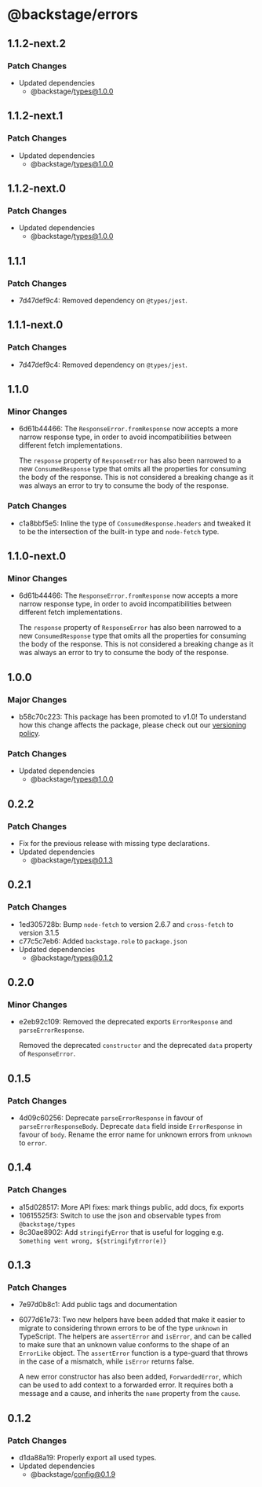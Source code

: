 # @backstage/errors

## 1.1.2-next.2

### Patch Changes

- Updated dependencies
  - @backstage/types@1.0.0

## 1.1.2-next.1

### Patch Changes

- Updated dependencies
  - @backstage/types@1.0.0

## 1.1.2-next.0

### Patch Changes

- Updated dependencies
  - @backstage/types@1.0.0

## 1.1.1

### Patch Changes

- 7d47def9c4: Removed dependency on `@types/jest`.

## 1.1.1-next.0

### Patch Changes

- 7d47def9c4: Removed dependency on `@types/jest`.

## 1.1.0

### Minor Changes

- 6d61b44466: The `ResponseError.fromResponse` now accepts a more narrow response type, in order to avoid incompatibilities between different fetch implementations.

  The `response` property of `ResponseError` has also been narrowed to a new `ConsumedResponse` type that omits all the properties for consuming the body of the response. This is not considered a breaking change as it was always an error to try to consume the body of the response.

### Patch Changes

- c1a8bbf5e5: Inline the type of `ConsumedResponse.headers` and tweaked it to be the intersection of the built-in type and `node-fetch` type.

## 1.1.0-next.0

### Minor Changes

- 6d61b44466: The `ResponseError.fromResponse` now accepts a more narrow response type, in order to avoid incompatibilities between different fetch implementations.

  The `response` property of `ResponseError` has also been narrowed to a new `ConsumedResponse` type that omits all the properties for consuming the body of the response. This is not considered a breaking change as it was always an error to try to consume the body of the response.

## 1.0.0

### Major Changes

- b58c70c223: This package has been promoted to v1.0! To understand how this change affects the package, please check out our [versioning policy](https://backstage.io/docs/overview/versioning-policy).

### Patch Changes

- Updated dependencies
  - @backstage/types@1.0.0

## 0.2.2

### Patch Changes

- Fix for the previous release with missing type declarations.
- Updated dependencies
  - @backstage/types@0.1.3

## 0.2.1

### Patch Changes

- 1ed305728b: Bump `node-fetch` to version 2.6.7 and `cross-fetch` to version 3.1.5
- c77c5c7eb6: Added `backstage.role` to `package.json`
- Updated dependencies
  - @backstage/types@0.1.2

## 0.2.0

### Minor Changes

- e2eb92c109: Removed the deprecated exports `ErrorResponse` and `parseErrorResponse`.

  Removed the deprecated `constructor` and the deprecated `data` property of `ResponseError`.

## 0.1.5

### Patch Changes

- 4d09c60256: Deprecate `parseErrorResponse` in favour of `parseErrorResponseBody`. Deprecate `data` field inside `ErrorResponse` in favour of `body`.
  Rename the error name for unknown errors from `unknown` to `error`.

## 0.1.4

### Patch Changes

- a15d028517: More API fixes: mark things public, add docs, fix exports
- 10615525f3: Switch to use the json and observable types from `@backstage/types`
- 8c30ae8902: Add `stringifyError` that is useful for logging e.g. `Something went wrong, ${stringifyError(e)}`

## 0.1.3

### Patch Changes

- 7e97d0b8c1: Add public tags and documentation
- 6077d61e73: Two new helpers have been added that make it easier to migrate to considering thrown errors to be of the type `unknown` in TypeScript. The helpers are `assertError` and `isError`, and can be called to make sure that an unknown value conforms to the shape of an `ErrorLike` object. The `assertError` function is a type-guard that throws in the case of a mismatch, while `isError` returns false.

  A new error constructor has also been added, `ForwardedError`, which can be used to add context to a forwarded error. It requires both a message and a cause, and inherits the `name` property from the `cause`.

## 0.1.2

### Patch Changes

- d1da88a19: Properly export all used types.
- Updated dependencies
  - @backstage/config@0.1.9
